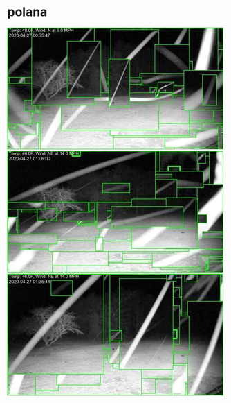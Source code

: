 # polana
![20200427-000542-003547](in/20200427/20200427-000542-003547_0_.jpg)
![20200427-003552-010557](in/20200427/20200427-003552-010557_0_.jpg)
![20200427-010602-013607](in/20200427/20200427-010602-013607_0_.jpg)
